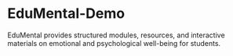 # EduMental-Demo
EduMental provides structured modules, resources, and interactive materials on emotional and psychological well-being for students.
